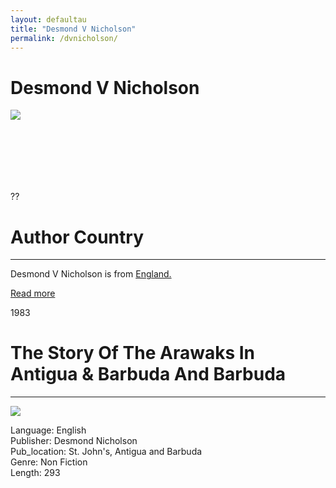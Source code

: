 ```yaml
---
layout: defaultau
title: "Desmond V Nicholson"
permalink: /dvnicholson/
---
```

<!-- partial:index.partial.html -->
<div class="content">
    <h1>Desmond V Nicholson</h1>
    <div class="quote">
        <div><img src="https://www.antiguanice.com/v2/clients/526-image1.jpg" class="logo"></div>
    </div>
    <div class="timeline">
        <div style="padding-bottom:100px;"></div>
        <div class="block">
            <div class="date right"><p class="right"> ?? </p></div>
            <div class="dot"></div>
            <div class="left first">
            <div class="author_country">
                <h1>Author Country</h1><hr>
            <div class="aclocation"> <p>Desmond V Nicholson is from <a href="{{ site.baseurl }}/11">England.</a></p></div>
              <div class="acreadmore">  <a href="#" target="_blank">Read more</a></div>
            </div>
            </div>
        </div>
        <div class="block">
            <div class="date left"><p class="left">1983</p></div>
            <div class="dot"></div>
            <div class="right">
                <h1>The Story Of The Arawaks In Antigua & Barbuda And Barbuda</h1><hr>
                <p><img src="https://books.google.dm/books/content?id=s5JsAAAAMAAJ&printsec=frontcover&img=1&zoom=1&imgtk=AFLRE73jVcuHkAm5Fg1KDU5mF5z8ecPY3sm7W-kP1NSUtp7jN359d7pf1Dulj5tA_GByqeVRKQ7OuARlzHDgE1eNdKaXSVAbncwuXOmYd9nhW5dMkH0o-B4r3PMtpz_lhFwpFDrsUf4b" ></p>
                <p>
                Language: English <br/>
                Publisher: Desmond Nicholson<br/>
                Pub_location: St. John's, Antigua and Barbuda<br/>
                Genre: Non Fiction<br/>
                Length: 293<br/>                   </p>
            </div>
        </div>

</div>
<!-- partial -->
  <script src='https://cdnjs.cloudflare.com/ajax/libs/jquery/3.1.1/jquery.min.js'></script><script  src="assets/js/authorscript.js"></script>
